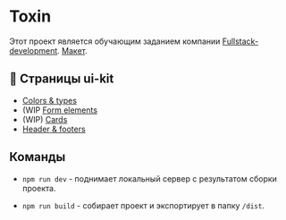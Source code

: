 # Toxin

Этот проект является обучающим заданием компании [Fullstack-development](https://www.fullstack-development.com/).
[Макет](https://www.figma.com/file/BaJ0Bd2R8aON4Kb3NhftNl/FSD-frontend-education-program.-The-2nd-task-(Copy)?node-id=1%3A259).

## 📄 Cтраницы ui-kit

- [Colors & types](https://itsokto.github.io/toxin/colors-and-type.html)  
- (WIP [Form elements](https://itsokto.github.io/toxin/form-elements.html)  
- (WIP) [Cards]()  
- [Header & footers](https://itsokto.github.io/toxin/headers-and-footers.html)

## Команды

- `npm run dev` - поднимает локальный сервер с результатом cборки проекта.

- `npm run build` - собирает проект и экспортирует в папку `/dist`.
